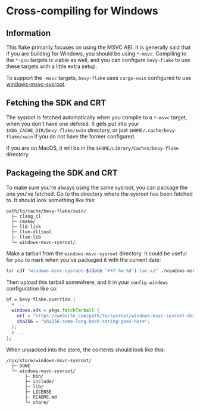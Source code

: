 # Cross-compiling for Windows

## Information

This flake primarily focuses on using the MSVC ABI. It is generally said that
if you are building for Windows, you should be using `*-msvc`. Compiling to the
`*-gnu` targets is viable as well, and you can configure `bevy-flake` to use
these targets with a little extra setup.

To support the `-msvc` targets, `bevy-flake` uses `cargo-xwin` configured to
use [windows-msvc-sysroot](https://github.com/trcrsired/windows-msvc-sysroot).

## Fetching the SDK and CRT

The sysroot is fetched automatically when you compile to a `*-msvc` target, when
you don't have one defined. It gets put into your
`$XDG_CACHE_DIR/bevy-flake/xwin` directory, or just
`$HOME/.cache/bevy-flake/xwin` if you do not have the former configured.

If you are on MacOS, it will be in the `$HOME/Library/Caches/bevy-flake`
directory.

## Packageing the SDK and CRT

To make sure you're always using the same sysroot, you can package the one
you've fetched. Go to the directory where the sysroot has been fetched to. It
should look something like this:

```
path/to/cache/bevy-flake/xwin/
  ├─ clang_cl
  ├─ cmake/
  ├─ lld-link
  ├─ llvm-dlltool
  ├─ llvm-lib
  ╰─ windows-msvc-sysroot/
```

Make a tarball from the `windows-msvc-sysroot` directory. It could be useful for
you to mark when you've packaged it with the current date:

```bash
tar cJf "windows-msvc-sysroot-$(date '+%Y-%m-%d').tar.xz" ./windows-msvc-sysroot
```

Then upload this tarball somewhere, and it in your `config.windows`
configuration like so:

```nix
bf = bevy-flake.override {
  # ...
  windows.sdk = pkgs.fetchTarball {
    url = "https://website.com/path/to/sysroot/windows-msvc-sysroot-date.tar.xz";
    sha256 = "sha256:some-long-hash-string-goes-here";
  };
  # ...
};
```

When unpacked into the store, the contents should look like this:

```
/nix/store/windows-msvc-sysroot/
  ├─ DONE
  ╰─ windows-msvc-sysroot/
       ├─ bin/
       ├─ include/
       ├─ lib/
       ├─ LICENSE
       ├─ README.md
       ╰─ share/
```
